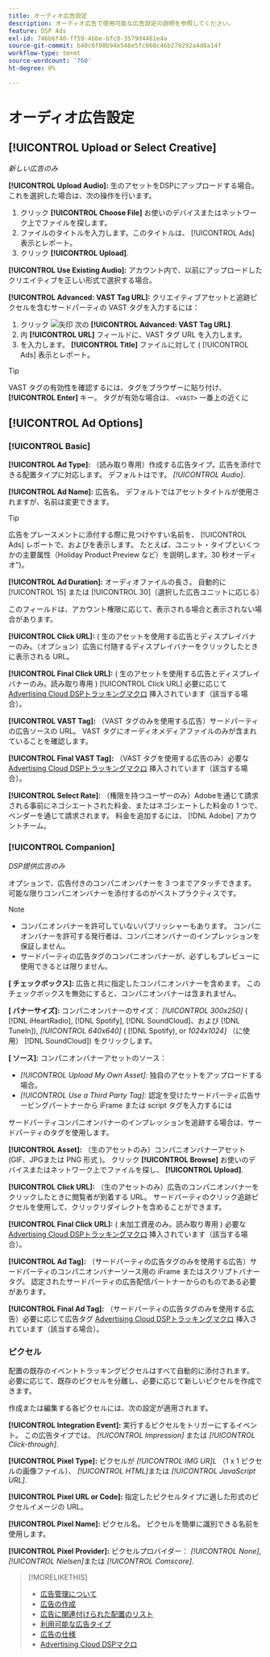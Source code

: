 ```yaml
---
title: オーディオ広告設定
description: オーディオ広告で使用可能な広告設定の説明を参照してください。
feature: DSP Ads
exl-id: 746b6f40-ff59-4bbe-bfc0-3579d4461e4a
source-git-commit: b40c6f08b94e546e5fc068c46b279292a4d8a14f
workflow-type: tm+mt
source-wordcount: '760'
ht-degree: 0%

---
```


# オーディオ広告設定

## [!UICONTROL Upload or Select Creative]

*新しい広告のみ*

**[!UICONTROL Upload Audio]:** 生のアセットをDSPにアップロードする場合。 これを選択した場合は、次の操作を行います。

1. クリック **[!UICONTROL Choose File]** お使いのデバイスまたはネットワーク上でファイルを探します。
1. ファイルのタイトルを入力します。このタイトルは、 [!UICONTROL Ads] 表示とレポート。
1. クリック **[!UICONTROL Upload]**.

**[!UICONTROL Use Existing Audio]:** アカウント内で、以前にアップロードしたクリエイティブを正しい形式で選択する場合。

**[!UICONTROL Advanced: VAST Tag URL]:** クリエイティブアセットと追跡ピクセルを含むサードパーティの VAST タグを入力するには：

1. クリック ![矢印](/help/dsp/assets/compressed.png) 次の **[!UICONTROL Advanced: VAST Tag URL]**.
1. 内 **[!UICONTROL URL]** フィールドに、VAST タグ URL を入力します。
1. を入力します。 **[!UICONTROL Title]** ファイルに対して ( [!UICONTROL Ads] 表示とレポート。

>[!TIP]
>
> VAST タグの有効性を確認するには、タグをブラウザーに貼り付け、 **[!UICONTROL Enter]** キー。 タグが有効な場合は、 `<VAST>` 一番上の近くに

## [!UICONTROL Ad Options]

### [!UICONTROL Basic]

**[!UICONTROL Ad Type]:** （読み取り専用）作成する広告タイプ。広告を添付できる配置タイプに対応します。 デフォルトはです。 *[!UICONTROL Audio]*.

**[!UICONTROL Ad Name]:** 広告名。 デフォルトではアセットタイトルが使用されますが、名前は変更できます。

>[!TIP]
>
> 広告をプレースメントに添付する際に見つけやすい名前を、 [!UICONTROL Ads] レポートで、およびを表示します。 たとえば、ユニット・タイプといくつかの主要属性（Holiday Product Preview など）を説明します。30 秒オーディオ&quot;)。

**[!UICONTROL Ad Duration]:** オーディオファイルの長さ。 自動的に [!UICONTROL 15] または [!UICONTROL 30]（選択した広告ユニットに応じる）

このフィールドは、アカウント権限に応じて、表示される場合と表示されない場合があります。

**[!UICONTROL Click URL]:** ( 生のアセットを使用する広告とディスプレイバナーのみ。（オプション）広告に付随するディスプレイバナーをクリックしたときに表示される URL。

**[!UICONTROL Final Click URL]:** ( 生のアセットを使用する広告とディスプレイバナーのみ。読み取り専用 ) [!UICONTROL Click URL] 必要に応じて [Advertising Cloud DSPトラッキングマクロ](/help/dsp/campaign-management/macros.md) 挿入されています（該当する場合）。

**[!UICONTROL VAST Tag]:** （VAST タグのみを使用する広告）サードパーティの広告ソースの URL。 VAST タグにオーディオメディアファイルのみが含まれていることを確認します。

**[!UICONTROL Final VAST Tag]:** （VAST タグを使用する広告のみ）必要な [Advertising Cloud DSPトラッキングマクロ](/help/dsp/campaign-management/macros.md) 挿入されています（該当する場合）。

**[!UICONTROL Select Rate]:** （権限を持つユーザーのみ）Adobeを通じて請求される事前にネゴシエートされた料金、またはネゴシエートした料金の 1 つで、ベンダーを通じて請求されます。 料金を追加するには、 [!DNL Adobe] アカウントチーム。

### [!UICONTROL Companion]

*DSP提供広告のみ*

オプションで、広告付きのコンパニオンバナーを 3 つまでアタッチできます。 可能な限りコンパニオンバナーを添付するのがベストプラクティスです。

>[!NOTE]
>
>* コンパニオンバナーを許可していないパブリッシャーもあります。 コンパニオンバナーを許可する発行者は、コンパニオンバナーのインプレッションを保証しません。
>* サードパーティの広告タグのコンパニオンバナーが、必ずしもプレビューに使用できるとは限りません。


**\[ チェックボックス\]:** 広告と共に指定したコンパニオンバナーを含めます。 このチェックボックスを無効にすると、コンパニオンバナーは含まれません。

**\[ バナーサイズ\]:** コンパニオンバナーのサイズ： *[!UICONTROL 300x250]* ( [!DNL iHeartRadio], [!DNL Spotify], [!DNL SoundCloud]、および [!DNL TuneIn]), *[!UICONTROL 640x640]* ( [!DNL Spotify), or *1024x1024]* （に使用） [!DNL SoundCloud]) をクリックします。

**\[ ソース\]:** コンパニオンバナーアセットのソース：

* *[!UICONTROL Upload My Own Asset]:* 独自のアセットをアップロードする場合。
* *[!UICONTROL Use a Third Party Tag]:* 認定を受けたサードパーティ広告サービングパートナーから iFrame または script タグを入力するには

サードパーティコンパニオンバナーのインプレッションを追跡する場合は、サードパーティのタグを使用します。

**[!UICONTROL Asset]:** （生のアセットのみ）コンパニオンバナーアセット (GIF、JPGまたは PNG 形式 )。 クリック **[!UICONTROL Browse]** お使いのデバイスまたはネットワーク上でファイルを探し、 **[!UICONTROL Upload]**.

**[!UICONTROL Click URL]:** （生のアセットのみ）広告のコンパニオンバナーをクリックしたときに閲覧者が到着する URL。 サードパーティのクリック追跡ピクセルを使用して、クリックリダイレクトを含めることができます。

**[!UICONTROL Final Click URL]:** ( 未加工資産のみ。読み取り専用 ) 必要な [Advertising Cloud DSPトラッキングマクロ](/help/dsp/campaign-management/macros.md) 挿入されています（該当する場合）。

**[!UICONTROL Ad Tag]:** （サードパーティの広告タグのみを使用する広告）サードパーティのコンパニオンバナーソース用の iFrame またはスクリプトバナータグ。 認定されたサードパーティの広告配信パートナーからのものである必要があります。

**[!UICONTROL Final Ad Tag]:** （サードパーティの広告タグのみを使用する広告）必要に応じて広告タグ [Advertising Cloud DSPトラッキングマクロ](/help/dsp/campaign-management/macros.md) 挿入されています（該当する場合）。

### ピクセル

配置の既存のイベントトラッキングピクセルはすべて自動的に添付されます。 必要に応じて、既存のピクセルを分離し、必要に応じて新しいピクセルを作成できます。

作成または編集する各ピクセルには、次の設定が適用されます。

**[!UICONTROL Integration Event]:** 実行するピクセルをトリガーにするイベント。 この広告タイプでは、 *[!UICONTROL Impression]* または *[!UICONTROL Click-through]*.

**[!UICONTROL Pixel Type]:** ピクセルが *[!UICONTROL IMG UR]L* （1 x 1 ピクセルの画像ファイル）、 *[!UICONTROL HTML]*&#x200B;または *[!UICONTROL JavaScript URL]*.

**[!UICONTROL Pixel URL or Code]:** 指定したピクセルタイプに適した形式のピクセルイメージの URL。

**[!UICONTROL Pixel Name]:** ピクセル名。 ピクセルを簡単に識別できる名前を使用します。

**[!UICONTROL Pixel Provider]:** ピクセルプロバイダー： *[!UICONTROL None]*, *[!UICONTROL Nielsen]*&#x200B;または *[!UICONTROL Comscore]*.

>[!MORELIKETHIS]
>
>* [広告管理について](ad-about.md)
>* [広告の作成](ad-create.md)
>* [広告に関連付けられた配置のリスト](/help/dsp/campaign-management/ads/ad-list-placements.md)
>* [利用可能な広告タイプ](ad-types.md)
>* [広告の仕様](/help/dsp/assets/ad-specs.pdf)
>* [Advertising Cloud DSPマクロ](/help/dsp/campaign-management/macros.md)


